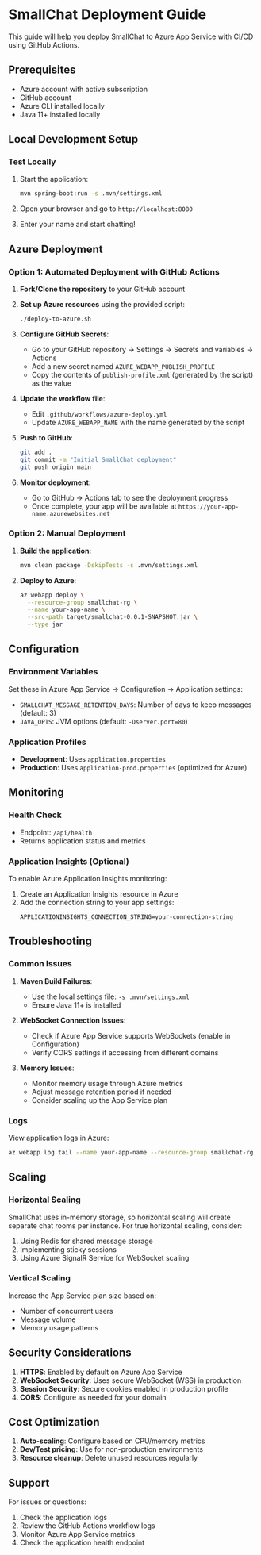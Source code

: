 # SmallChat Deployment Guide

This guide will help you deploy SmallChat to Azure App Service with CI/CD using GitHub Actions.

## Prerequisites

- Azure account with active subscription
- GitHub account
- Azure CLI installed locally
- Java 11+ installed locally

## Local Development Setup

### Test Locally

1. Start the application:
   ```bash
   mvn spring-boot:run -s .mvn/settings.xml
   ```

2. Open your browser and go to `http://localhost:8080`

3. Enter your name and start chatting!

## Azure Deployment

### Option 1: Automated Deployment with GitHub Actions

1. **Fork/Clone the repository** to your GitHub account

2. **Set up Azure resources** using the provided script:
   ```bash
   ./deploy-to-azure.sh
   ```

3. **Configure GitHub Secrets**:
   - Go to your GitHub repository → Settings → Secrets and variables → Actions
   - Add a new secret named `AZURE_WEBAPP_PUBLISH_PROFILE`
   - Copy the contents of `publish-profile.xml` (generated by the script) as the value

4. **Update the workflow file**:
   - Edit `.github/workflows/azure-deploy.yml`
   - Update `AZURE_WEBAPP_NAME` with the name generated by the script

5. **Push to GitHub**:
   ```bash
   git add .
   git commit -m "Initial SmallChat deployment"
   git push origin main
   ```

6. **Monitor deployment**:
   - Go to GitHub → Actions tab to see the deployment progress
   - Once complete, your app will be available at `https://your-app-name.azurewebsites.net`

### Option 2: Manual Deployment

1. **Build the application**:
   ```bash
   mvn clean package -DskipTests -s .mvn/settings.xml
   ```

2. **Deploy to Azure**:
   ```bash
   az webapp deploy \
     --resource-group smallchat-rg \
     --name your-app-name \
     --src-path target/smallchat-0.0.1-SNAPSHOT.jar \
     --type jar
   ```

## Configuration

### Environment Variables

Set these in Azure App Service → Configuration → Application settings:

- `SMALLCHAT_MESSAGE_RETENTION_DAYS`: Number of days to keep messages (default: 3)
- `JAVA_OPTS`: JVM options (default: `-Dserver.port=80`)

### Application Profiles

- **Development**: Uses `application.properties`
- **Production**: Uses `application-prod.properties` (optimized for Azure)

## Monitoring

### Health Check

- Endpoint: `/api/health`
- Returns application status and metrics

### Application Insights (Optional)

To enable Azure Application Insights monitoring:

1. Create an Application Insights resource in Azure
2. Add the connection string to your app settings:
   ```
   APPLICATIONINSIGHTS_CONNECTION_STRING=your-connection-string
   ```

## Troubleshooting

### Common Issues

1. **Maven Build Failures**:
   - Use the local settings file: `-s .mvn/settings.xml`
   - Ensure Java 11+ is installed

2. **WebSocket Connection Issues**:
   - Check if Azure App Service supports WebSockets (enable in Configuration)
   - Verify CORS settings if accessing from different domains

3. **Memory Issues**:
   - Monitor memory usage through Azure metrics
   - Adjust message retention period if needed
   - Consider scaling up the App Service plan

### Logs

View application logs in Azure:
```bash
az webapp log tail --name your-app-name --resource-group smallchat-rg
```

## Scaling

### Horizontal Scaling

SmallChat uses in-memory storage, so horizontal scaling will create separate chat rooms per instance. For true horizontal scaling, consider:

1. Using Redis for shared message storage
2. Implementing sticky sessions
3. Using Azure SignalR Service for WebSocket scaling

### Vertical Scaling

Increase the App Service plan size based on:
- Number of concurrent users
- Message volume
- Memory usage patterns

## Security Considerations

1. **HTTPS**: Enabled by default on Azure App Service
2. **WebSocket Security**: Uses secure WebSocket (WSS) in production
3. **Session Security**: Secure cookies enabled in production profile
4. **CORS**: Configure as needed for your domain

## Cost Optimization

1. **Auto-scaling**: Configure based on CPU/memory metrics
2. **Dev/Test pricing**: Use for non-production environments
3. **Resource cleanup**: Delete unused resources regularly

## Support

For issues or questions:
1. Check the application logs
2. Review the GitHub Actions workflow logs
3. Monitor Azure App Service metrics
4. Check the application health endpoint
